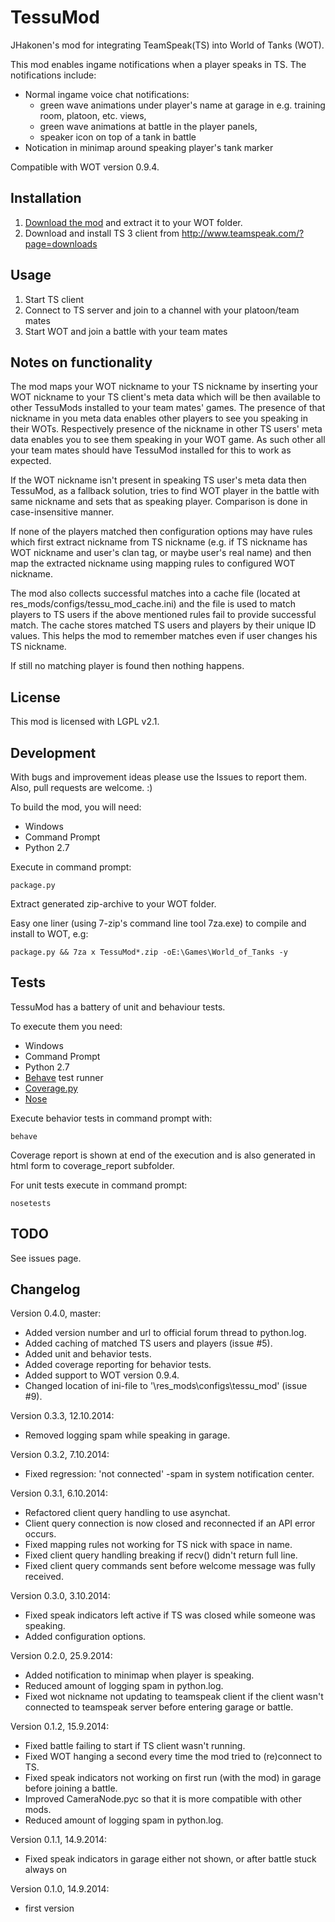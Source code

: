 TessuMod
========

JHakonen's mod for integrating TeamSpeak(TS) into World of Tanks (WOT).

This mod enables ingame notifications when a player speaks in TS. The notifications include:
- Normal ingame voice chat notifications:
  - green wave animations under player's name at garage in e.g. training room, platoon, etc. views,
  - green wave animations at battle in the player panels,
  - speaker icon on top of a tank in battle
- Notication in minimap around speaking player's tank marker

Compatible with WOT version 0.9.4. 

Installation
------------
1. [Download the mod](http://db.orangedox.com/JhI1RNg8D2UYCgEyF4/TessuMod-0.3.4.zip) and extract it to your WOT folder.
2. Download and install TS 3 client from http://www.teamspeak.com/?page=downloads

Usage
-----
1. Start TS client
2. Connect to TS server and join to a channel with your platoon/team mates
3. Start WOT and join a battle with your team mates

Notes on functionality
----------------------
The mod maps your WOT nickname to your TS nickname by inserting your WOT nickname to your TS client's meta data which will be then available to other TessuMods installed to your team mates' games. The presence of that nickname in you meta data enables other players to see you speaking in their WOTs. Respectively presence of the nickname in other TS users' meta data enables you to see them speaking in your WOT game. As such other all your team mates should have TessuMod installed for this to work as expected.

If the WOT nickname isn't present in speaking TS user's meta data then TessuMod, as a fallback solution, tries to find WOT player in the battle with same nickname and sets that as speaking player. Comparison is done in case-insensitive manner.

If none of the players matched then configuration options may have rules which first extract nickname from TS nickname (e.g. if TS nickname has WOT nickname and user's clan tag, or maybe user's real name) and then map the extracted nickname using mapping rules to configured WOT nickname.

The mod also collects successful matches into a cache file (located at res_mods/configs/tessu_mod_cache.ini) and the file is used to match players to TS users if the above mentioned rules fail to provide successful match. The cache stores matched TS users and players by their unique ID values. This helps the mod to remember matches even if user changes his TS nickname.

If still no matching player is found then nothing happens.

License
-------
This mod is licensed with LGPL v2.1.

Development
-----------
With bugs and improvement ideas please use the Issues to report them.
Also, pull requests are welcome. :)

To build the mod, you will need:
 * Windows
 * Command Prompt
 * Python 2.7

Execute in command prompt:

    package.py

Extract generated zip-archive to your WOT folder.

Easy one liner (using 7-zip's command line tool 7za.exe) to compile and install to WOT, e.g:

    package.py && 7za x TessuMod*.zip -oE:\Games\World_of_Tanks -y

Tests
-----
TessuMod has a battery of unit and behaviour tests.

To execute them you need:
 * Windows
 * Command Prompt
 * Python 2.7
 * [Behave](http://pythonhosted.org/behave/install.html) test runner
 * [Coverage.py](https://pypi.python.org/pypi/coverage)
 * [Nose](https://nose.readthedocs.org/en/latest)

Execute behavior tests in command prompt with:

    behave

Coverage report is shown at end of the execution and is also generated in html form to coverage_report subfolder.

For unit tests execute in command prompt:

    nosetests

TODO
----
See issues page.

Changelog
---------
Version 0.4.0, master:
- Added version number and url to official forum thread to python.log.
- Added caching of matched TS users and players (issue #5).
- Added unit and behavior tests.
- Added coverage reporting for behavior tests.
- Added support to WOT version 0.9.4.
- Changed location of ini-file to '\res_mods\configs\tessu_mod\' (issue #9).

Version 0.3.3, 12.10.2014:
- Removed logging spam while speaking in garage.

Version 0.3.2, 7.10.2014:
- Fixed regression: 'not connected' -spam in system notification center.

Version 0.3.1, 6.10.2014:
- Refactored client query handling to use asynchat.
- Client query connection is now closed and reconnected if an API error occurs.
- Fixed mapping rules not working for TS nick with space in name.
- Fixed client query handling breaking if recv() didn't return full line.
- Fixed client query commands sent before welcome message was fully received.

Version 0.3.0, 3.10.2014:
- Fixed speak indicators left active if TS was closed while someone was speaking.
- Added configuration options.

Version 0.2.0, 25.9.2014:
- Added notification to minimap when player is speaking.
- Reduced amount of logging spam in python.log.
- Fixed wot nickname not updating to teamspeak client if the client wasn't connected to teamspeak server before entering garage or battle.

Version 0.1.2, 15.9.2014:
- Fixed battle failing to start if TS client wasn't running.
- Fixed WOT hanging a second every time the mod tried to (re)connect to TS.
- Fixed speak indicators not working on first run (with the mod) in garage before joining a battle.
- Improved CameraNode.pyc so that it is more compatible with other mods.
- Reduced amount of logging spam in python.log.

Version 0.1.1, 14.9.2014:
- Fixed speak indicators in garage either not shown, or after battle stuck always on

Version 0.1.0, 14.9.2014:
- first version

